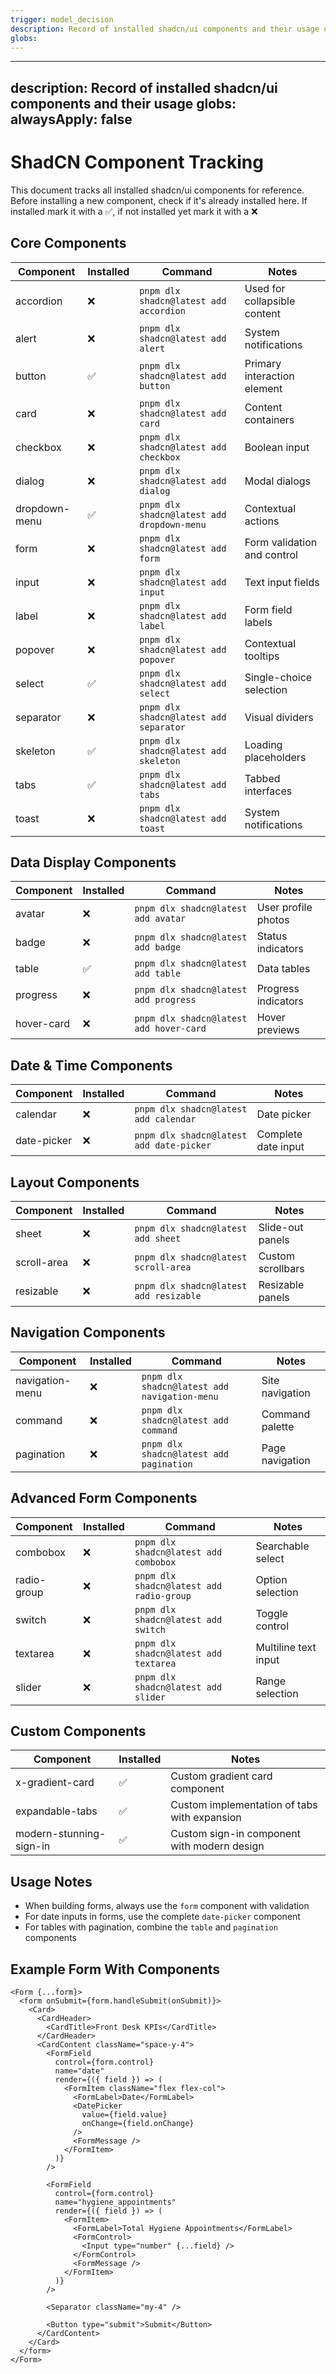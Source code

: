 ```yaml
---
trigger: model_decision
description: Record of installed shadcn/ui components and their usage use when you install compontents
globs: 
---
```

---
description: Record of installed shadcn/ui components and their usage
globs: 
alwaysApply: false
---

# ShadCN Component Tracking

This document tracks all installed shadcn/ui components for reference. Before installing a new component, check if it's already installed here.
If installed mark it with a ✅, if not installed yet mark it with a ❌

## Core Components

| Component       | Installed | Command | Notes |
|-----------------|-----------|---------|-------|
| accordion       | ❌        | `pnpm dlx shadcn@latest add accordion` | Used for collapsible content |
| alert           | ❌        | `pnpm dlx shadcn@latest add alert` | System notifications |
| button          | ✅        | `pnpm dlx shadcn@latest add button` | Primary interaction element |
| card            | ❌        | `pnpm dlx shadcn@latest add card` | Content containers |
| checkbox        | ❌        | `pnpm dlx shadcn@latest add checkbox` | Boolean input |
| dialog          | ❌        | `pnpm dlx shadcn@latest add dialog` | Modal dialogs |
| dropdown-menu   | ✅        | `pnpm dlx shadcn@latest add dropdown-menu` | Contextual actions |
| form            | ❌        | `pnpm dlx shadcn@latest add form` | Form validation and control |
| input           | ❌        | `pnpm dlx shadcn@latest add input` | Text input fields |
| label           | ❌        | `pnpm dlx shadcn@latest add label` | Form field labels |
| popover         | ❌        | `pnpm dlx shadcn@latest add popover` | Contextual tooltips |
| select          | ✅        | `pnpm dlx shadcn@latest add select` | Single-choice selection |
| separator       | ❌        | `pnpm dlx shadcn@latest add separator` | Visual dividers |
| skeleton        | ✅        | `pnpm dlx shadcn@latest add skeleton` | Loading placeholders |
| tabs            | ✅        | `pnpm dlx shadcn@latest add tabs` | Tabbed interfaces |
| toast           | ❌        | `pnpm dlx shadcn@latest add toast` | System notifications |

## Data Display Components

| Component       | Installed | Command | Notes |
|-----------------|-----------|---------|-------|
| avatar          | ❌        | `pnpm dlx shadcn@latest add avatar` | User profile photos |
| badge           | ❌        | `pnpm dlx shadcn@latest add badge` | Status indicators |
| table           | ✅        | `pnpm dlx shadcn@latest add table` | Data tables |
| progress        | ❌        | `pnpm dlx shadcn@latest add progress` | Progress indicators |
| hover-card      | ❌        | `pnpm dlx shadcn@latest add hover-card` | Hover previews |

## Date & Time Components

| Component       | Installed | Command | Notes |
|-----------------|-----------|---------|-------|
| calendar        | ❌        | `pnpm dlx shadcn@latest add calendar` | Date picker |
| date-picker     | ❌        | `pnpm dlx shadcn@latest add date-picker` | Complete date input |

## Layout Components

| Component       | Installed | Command | Notes |
|-----------------|-----------|---------|-------|
| sheet           | ❌        | `pnpm dlx shadcn@latest add sheet` | Slide-out panels |
| scroll-area     | ❌        | `pnpm dlx shadcn@latest scroll-area` | Custom scrollbars |
| resizable       | ❌        | `pnpm dlx shadcn@latest add resizable` | Resizable panels |

## Navigation Components

| Component       | Installed | Command | Notes |
|-----------------|-----------|---------|-------|
| navigation-menu | ❌        | `pnpm dlx shadcn@latest add navigation-menu` | Site navigation |
| command         | ❌        | `pnpm dlx shadcn@latest add command` | Command palette |
| pagination      | ❌        | `pnpm dlx shadcn@latest add pagination` | Page navigation |

## Advanced Form Components

| Component       | Installed | Command | Notes |
|-----------------|-----------|---------|-------|
| combobox        | ❌        | `pnpm dlx shadcn@latest add combobox` | Searchable select |
| radio-group     | ❌        | `pnpm dlx shadcn@latest add radio-group` | Option selection |
| switch          | ❌        | `pnpm dlx shadcn@latest add switch` | Toggle control |
| textarea        | ❌        | `pnpm dlx shadcn@latest add textarea` | Multiline text input |
| slider          | ❌        | `pnpm dlx shadcn@latest add slider` | Range selection |

## Custom Components

| Component            | Installed | Notes |
|----------------------|-----------|-------|
| x-gradient-card      | ✅        | Custom gradient card component |
| expandable-tabs      | ✅        | Custom implementation of tabs with expansion |
| modern-stunning-sign-in | ✅     | Custom sign-in component with modern design |

## Usage Notes

- When building forms, always use the `form` component with validation
- For date inputs in forms, use the complete `date-picker` component
- For tables with pagination, combine the `table` and `pagination` components

## Example Form With Components

```tsx
<Form {...form}>
  <form onSubmit={form.handleSubmit(onSubmit)}>
    <Card>
      <CardHeader>
        <CardTitle>Front Desk KPIs</CardTitle>
      </CardHeader>
      <CardContent className="space-y-4">
        <FormField
          control={form.control}
          name="date"
          render={({ field }) => (
            <FormItem className="flex flex-col">
              <FormLabel>Date</FormLabel>
              <DatePicker
                value={field.value}
                onChange={field.onChange}
              />
              <FormMessage />
            </FormItem>
          )}
        />
        
        <FormField
          control={form.control}
          name="hygiene_appointments"
          render={({ field }) => (
            <FormItem>
              <FormLabel>Total Hygiene Appointments</FormLabel>
              <FormControl>
                <Input type="number" {...field} />
              </FormControl>
              <FormMessage />
            </FormItem>
          )}
        />
        
        <Separator className="my-4" />
        
        <Button type="submit">Submit</Button>
      </CardContent>
    </Card>
  </form>
</Form>
```
